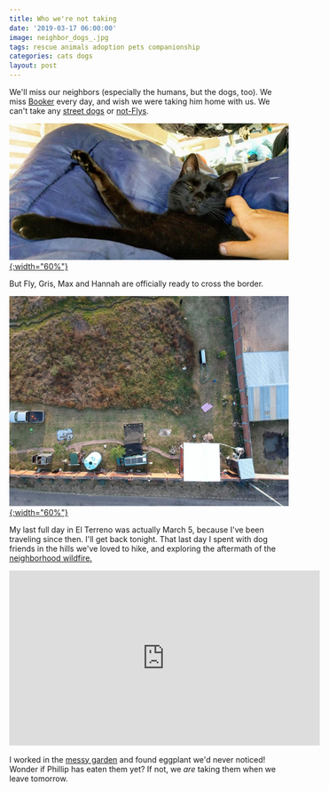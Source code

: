 ```yaml
---
title: Who we're not taking
date: '2019-03-17 06:00:00'
image: neighbor_dogs_.jpg
tags: rescue animals adoption pets companionship
categories: cats dogs
layout: post
---
```


We'll miss our neighbors (especially the humans, but the dogs, too). We miss [Booker](https://reverdecer.annalisagross.com/2018/09/06/booker/) every day, and wish we were taking him home with us. We can't take any [street dogs](https://reverdecer.annalisagross.com/2019/02/04/butterfly-food/) or [not-Flys](**).

[![](/images/queen_fly_.jpg){:width="60%"}](/images/queen_fly.jpg)

But Fly, Gris, Max and Hannah are officially ready to cross the border.

[![](/images/home_drone_.jpg){:width="60%"}](/images/home_drone.jpg)

My last full day in El Terreno was actually March 5, because I've been traveling since then. I'll get back tonight. That last day I spent with dog friends in the hills we've loved to hike, and exploring the aftermath of the [neighborhood wildfire.](https://reverdecer.annalisagross.com/2019/03/08/wildfire/)

<iframe width="560" height="315" src="https://www.youtube-nocookie.com/embed/uJYwJdmc3JI" frameborder="0" allow="accelerometer; autoplay; encrypted-media; gyroscope; picture-in-picture" allowfullscreen></iframe>

I worked in the [messy garden](https://reverdecer.annalisagross.com/2019/03/04/garden-mess/) and found eggplant we'd never noticed! Wonder if Phillip has eaten them yet? If not, we *are* taking them when we leave tomorrow.